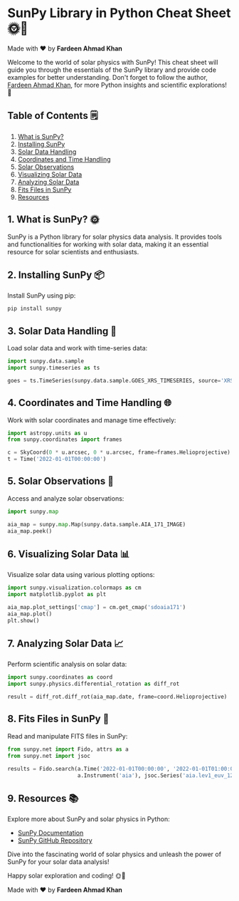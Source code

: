 # SunPy Library in Python Cheat Sheet 🌞🚀

Made with :heart: by **Fardeen Ahmad Khan**

Welcome to the world of solar physics with SunPy! This cheat sheet will guide you through the essentials of the SunPy library and provide code examples for better understanding. Don't forget to follow the author, [Fardeen Ahmad Khan](https://github.com/I-Fardeen), for more Python insights and scientific explorations! 🙌

## Table of Contents 🗒️

1. [What is SunPy?](#what-is-sunpy)
2. [Installing SunPy](#installing-sunpy)
3. [Solar Data Handling](#solar-data-handling)
4. [Coordinates and Time Handling](#coordinates-and-time-handling)
5. [Solar Observations](#solar-observations)
6. [Visualizing Solar Data](#visualizing-solar-data)
7. [Analyzing Solar Data](#analyzing-solar-data)
8. [Fits Files in SunPy](#fits-files-in-sunpy)
9. [Resources](#resources)

## 1. What is SunPy? 🌞

SunPy is a Python library for solar physics data analysis. It provides tools and functionalities for working with solar data, making it an essential resource for solar scientists and enthusiasts.

## 2. Installing SunPy 📦

Install SunPy using pip:

```python
pip install sunpy
```

## 3. Solar Data Handling 🌅

Load solar data and work with time-series data:

```python
import sunpy.data.sample
import sunpy.timeseries as ts

goes = ts.TimeSeries(sunpy.data.sample.GOES_XRS_TIMESERIES, source='XRS')
```

## 4. Coordinates and Time Handling 🌐

Work with solar coordinates and manage time effectively:

```python
import astropy.units as u
from sunpy.coordinates import frames

c = SkyCoord(0 * u.arcsec, 0 * u.arcsec, frame=frames.Helioprojective)
t = Time('2022-01-01T00:00:00')
```

## 5. Solar Observations 🔭

Access and analyze solar observations:

```python
import sunpy.map

aia_map = sunpy.map.Map(sunpy.data.sample.AIA_171_IMAGE)
aia_map.peek()
```

## 6. Visualizing Solar Data 📊

Visualize solar data using various plotting options:

```python
import sunpy.visualization.colormaps as cm
import matplotlib.pyplot as plt

aia_map.plot_settings['cmap'] = cm.get_cmap('sdoaia171')
aia_map.plot()
plt.show()
```

## 7. Analyzing Solar Data 📈

Perform scientific analysis on solar data:

```python
import sunpy.coordinates as coord
import sunpy.physics.differential_rotation as diff_rot

result = diff_rot.diff_rot(aia_map.date, frame=coord.Helioprojective)
```

## 8. Fits Files in SunPy 📄

Read and manipulate FITS files in SunPy:

```python
from sunpy.net import Fido, attrs as a
from sunpy.net import jsoc

results = Fido.search(a.Time('2022-01-01T00:00:00', '2022-01-01T01:00:00'),
                      a.Instrument('aia'), jsoc.Series('aia.lev1_euv_12s'))
```

## 9. Resources 📚

Explore more about SunPy and solar physics in Python:

- [SunPy Documentation](https://docs.sunpy.org/en/stable/index.html)
- [SunPy GitHub Repository](https://github.com/sunpy/sunpy)

Dive into the fascinating world of solar physics and unleash the power of SunPy for your solar data analysis!

Happy solar exploration and coding! 🌞🚀

Made with :heart: by **Fardeen Ahmad Khan**
